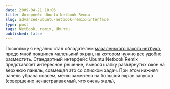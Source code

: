 ```yaml
---
date: 2009-04-21 18:06
title: Интерфейс Ubuntu Netbook Remix
slug: advanced-ubuntu-netbook-remix-interface
type: post
tags: NetBook, remix, Ubuntu
published: false
---
```


Поскольку я недавно стал обладателем <a title="Acer Aspire One" href="http://market.yandex.ru/model-opinions.xml?modelid=3645377&amp;hid=91013">маааленького такого нетбука</a>, предо мной появился маленький экран, на котором нужно все удобно разместить. Стандартный интерфейс Ubuntu Netbook Remix представляет интересное решение, вынося шапку развёрнутых окон на верхнюю панель, совмещая это со списком задач. При этом нижняя панель убрана совсем, меню заменено на большой экран запуска (совершенно ненастраиваемый, что очень жаль),
